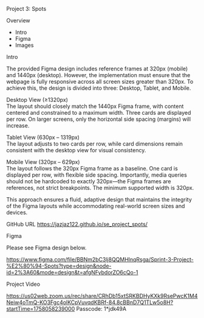 Project 3: Spots

Overview

- Intro
- Figma
- Images

Intro

The provided Figma design includes reference frames at 320px (mobile) and 1440px (desktop). However, the implementation must ensure that the webpage is fully responsive across all screen sizes greater than 320px. To achieve this, the design is divided into three: Desktop, Tablet, and Mobile.

Desktop View (≥1320px)  
 The layout should closely match the 1440px Figma frame, with content centered and constrained to a maximum width. Three cards are displayed per row. On larger screens, only the horizontal side spacing (margins) will increase.

Tablet View (630px – 1319px)  
 The layout adjusts to two cards per row, while card dimensions remain consistent with the desktop view for visual consistency.

Mobile View (320px – 629px)  
 The layout follows the 320px Figma frame as a baseline. One card is displayed per row, with flexible side spacing. Importantly, media queries should not be hardcoded to exactly 320px—the Figma frames are references, not strict breakpoints. The minimum supported width is 320px.

This approach ensures a fluid, adaptive design that maintains the integrity of the Figma layouts while accommodating real-world screen sizes and devices.

GitHub URL
https://jazjaz122.github.io/se_project_spots/

Figma

Please see Figma design below.

https://www.figma.com/file/BBNm2bC3lj8QQMHlnqRsga/Sprint-3-Project-%E2%80%94-Spots?type=design&node-id=2%3A60&mode=design&t=afgNFybdorZO6cQo-1

Project Video

https://us02web.zoom.us/rec/share/CRhDb15xtSRKBDHyKXk9RsePwcK1M4Neiw4oTmQ-KO3Fgc4olKCpVuvqdKBRf-84.8cBBnD7Q1TLw5o8H?startTime=1758058239000
Passcode: 1\*jdk49A

